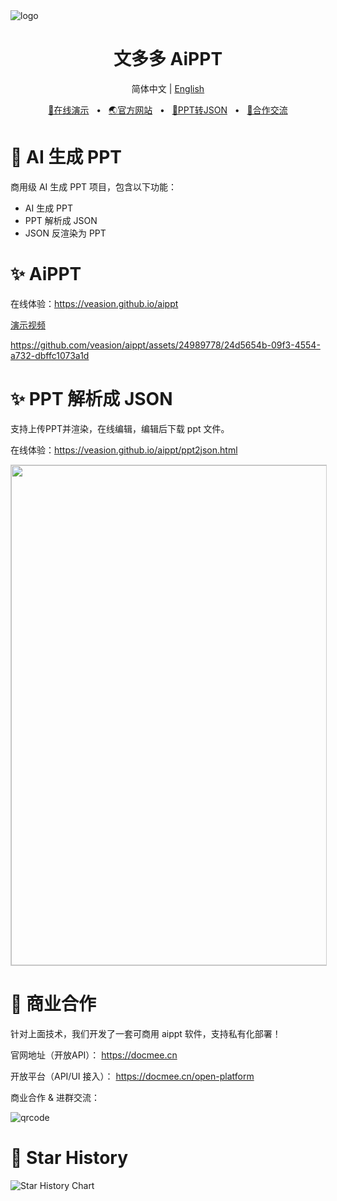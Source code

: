 <img src="https://docmee.cn/favicons/favicon-32x32.png" alt="logo"/>
<h1 align="center">文多多 AiPPT</h1>
<p align="center">
  简体中文 | <a href="./README_EN.md">English</a>
</p>
<p align="center">
	<a href="https://veasion.github.io/aippt" target="_blank">🔗在线演示</a>
	<span>&nbsp;&nbsp;•&nbsp;&nbsp;</span>
	<a href="https://docmee.cn" target="_blank">🌏官方网站</a>
	<span>&nbsp;&nbsp;•&nbsp;&nbsp;</span>
	<a href="https://veasion.github.io/aippt/ppt2json.html" target="_blank">📝PPT转JSON</a>
	<span>&nbsp;&nbsp;•&nbsp;&nbsp;</span>
	<a href="#-商业合作">💬合作交流</a>
</p>





# 🤖 AI 生成 PPT

商用级 AI 生成 PPT 项目，包含以下功能：

* AI 生成 PPT
* PPT 解析成 JSON
* JSON 反渲染为 PPT




# ✨ AiPPT

在线体验：https://veasion.github.io/aippt


[演示视频](https://metasign-public.oss-cn-shanghai.aliyuncs.com/github/aippt.mp4)

https://github.com/veasion/aippt/assets/24989778/24d5654b-09f3-4554-a732-dbffc1073a1d




# ✨ PPT 解析成 JSON

支持上传PPT并渲染，在线编辑，编辑后下载 ppt 文件。

在线体验：https://veasion.github.io/aippt/ppt2json.html




<img width="800" src="https://metasign-public.oss-cn-shanghai.aliyuncs.com/github/ppt2json.png" style="border:1px solid #ccc">



# 🤝 商业合作

针对上面技术，我们开发了一套可商用 aippt 软件，支持私有化部署！

官网地址（开放API）：
https://docmee.cn

开放平台（API/UI 接入）：
https://docmee.cn/open-platform


商业合作 & 进群交流：

![qrcode](https://metasign-public.oss-cn-shanghai.aliyuncs.com/github/contact_me_qr.png)



# 🌟 Star History


<picture>
    <source media="(prefers-color-scheme: dark)" srcset="https://api.star-history.com/svg?repos=veasion/aippt&type=Date&theme=dark" />
    <source media="(prefers-color-scheme: light)" srcset="https://api.star-history.com/svg?repos=veasion/aippt&type=Date" />
    <img alt="Star History Chart" src="https://api.star-history.com/svg?repos=veasion/aippt&type=Date" />
</picture>
